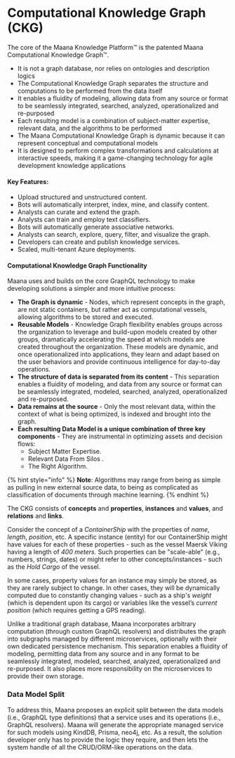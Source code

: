 # Computational Knowledge Graph \(CKG\)

The core of the Maana Knowledge Platform™ is the patented Maana Computational Knowledge Graph™.

* It is not a graph database, nor relies on ontologies and description logics
* The Computational Knowledge Graph separates the structure and computations to be performed from the data itself
* It enables a fluidity of modeling, allowing data from any source or format to be seamlessly integrated, searched, analyzed, operationalized and re-purposed
* Each resulting model is a combination of subject-matter expertise, relevant data, and the algorithms to be performed
* The Maana Computational Knowledge Graph is dynamic because it can represent conceptual and computational models
* It is designed to perform complex transformations and calculations at interactive speeds, making it a game-changing technology for agile development knowledge applications

#### Key Features: <a id="key-features"></a>

* Upload structured and unstructured content.
* Bots will automatically interpret, index, mine, and classify content.
* Analysts can curate and extend the graph.
* Analysts can train and employ text classifiers.
* Bots will automatically generate associative networks.
* Analysts can search, explore, query, filter, and visualize the graph.
* Developers can create and publish knowledge services.
* Scaled, multi-tenant Azure deployments.

#### Computational Knowledge Graph Functionality <a id="computational-knowledge-graph-functionality"></a>

Maana uses and builds on the core GraphQL technology to make developing solutions a simpler and more intuitive process:

* **The Graph is dynamic** - Nodes, which represent concepts in the graph, are not static containers, but rather act as computational vessels, allowing algorithms to be stored and executed.
* **Reusable Models** - Knowledge Graph flexibility enables groups across the organization to leverage and build-upon models created by other groups, dramatically accelerating the speed at which models are created throughout the organization. These models are dynamic, and once operationalized into applications, they learn and adapt based on the user behaviors and provide continuous intelligence for day-to-day operations.
* **The structure of data is separated from its content** - This separation enables a fluidity of modeling, and data from any source or format can be seamlessly integrated, modeled, searched, analyzed, operationalized and re-purposed.
* **Data remains at the source** - Only the most relevant data, within the context of what is being optimized, is indexed and brought into the graph.
* **Each resulting Data Model is a unique combination of three key components** - They are instrumental in optimizing assets and decision flows:  
  * Subject Matter Expertise.
  * Relevant Data From Silos .
  * The Right Algorithm.

{% hint style="info" %}
**Note**: Algorithms may range from being as simple as pulling in new external source data, to being as complicated as classification of documents through machine learning.
{% endhint %}

The CKG consists of **concepts** and **properties**, **instances** and **values**, and **relations** and **links**.

Consider the concept of a _ContainerShip_ with the properties of _name_, _length_, _position_, etc. A specific instance \(entity\) for our ContainerShip might have values for each of these properties - such as the vessel Maersk Viking having a length of _400 meters._ Such properties can be "scale-able" \(e.g., numbers, strings, dates\) or might refer to other concepts/instances - such as the _Hold Cargo_ of the vessel.

In some cases, property values for an instance may simply be stored, as they are rarely subject to change. In other cases, they will be dynamically computed due to constantly changing values - such as a ship's _weight_ \(which is dependent upon its cargo\) or variables like the vessel’s _current position_ \(which requires getting a GPS reading\).

Unlike a traditional graph database, Maana incorporates arbitrary computation \(through custom GraphQL resolvers\) and distributes the graph into subgraphs managed by different microservices, optionally with their own dedicated persistence mechanism. This separation enables a fluidity of modeling, permitting data from any source and in any format to be seamlessly integrated, modeled, searched, analyzed, operationalized and re-purposed. It also places more responsibility on the microservices to provide their own storage.

### Data Model Split <a id="data-model-split"></a>

To address this, Maana proposes an explicit split between the data models \(i.e., GraphQL type definitions\) that a service uses and its operations \(i.e., GraphQL resolvers\). Maana will generate the appropriate managed service for such models using KindDB, Prisma, neo4j, etc. As a result, the solution developer only has to provide the logic they require, and then lets the system handle of all the CRUD/ORM-like operations on the data.

